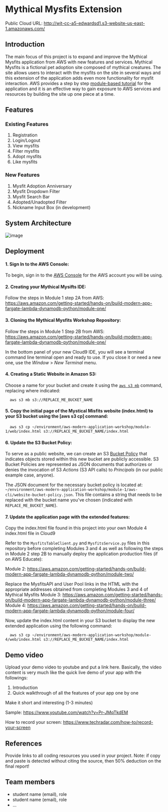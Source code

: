 # Mythical Mysfits Extension

Public Cloud URL: http://wit-cc-a5-edwardsd1.s3-website-us-east-1.amazonaws.com/

## Introduction

The main focus of this project is to expand and improve the Mythical Mysfits application from AWS with new features and services. Mythical Mysfits is a fictional pet adoption site composed of mythical creatures. The site allows users to interact with the mysfits on the site in several ways and this extension of the application adds even more functionality for mysfit interaction. AWS provides a step by step [module-based tutorial](https://aws.amazon.com/getting-started/hands-on/build-modern-app-fargate-lambda-dynamodb-python/) for the application and it is an effective way to gain exposure to AWS services and resources by building the site up one piece at a time.

## Features 
### Existing Features
1. Registration
2. Login/Logout
3. View mysfits 
4. Filter mysfits
5. Adopt mysfits
6. Like mysfits

### New Features
1. Mysfit Adoption Anniversary
2. Mysfit Dropdown Filter
3. Mysfit Search Bar
4. Adopted/Unadopted Filter
5. Nickname Input Box (in development)

## System Architecture
![image](https://user-images.githubusercontent.com/43997359/129091401-08dd10b0-e438-497e-b740-13d00a9914a7.png)

## Deployment
#### 1. Sign In to the AWS Console:

To begin, sign in to the [AWS Console](https://console.aws.amazon.com) for the AWS account you will be using.
  
#### 2. Creating your Mythical Mysifts IDE:

Follow the steps in Module 1 step 2A from AWS: https://aws.amazon.com/getting-started/hands-on/build-modern-app-fargate-lambda-dynamodb-python/module-one/

#### 3. Cloning the Mythical Mysfits Workshop Repository:

Follow the steps in Module 1 Step 2B from AWS: https://aws.amazon.com/getting-started/hands-on/build-modern-app-fargate-lambda-dynamodb-python/module-one/

In the bottom panel of your new Cloud9 IDE, you will see a terminal command line terminal open and ready to use. If you close it or need a new one, use the       *Window* > *New Terminal* menu.

#### 4. Creating a Static Website in Amazon S3:

Choose a name for your bucket and create it using the [```aws s3 mb```](https://docs.aws.amazon.com/cli/latest/reference/s3/mb.html) command, replacing where   indicated:

```
  aws s3 mb s3://REPLACE_ME_BUCKET_NAME
```
#### 5. Copy the initial page of the Mystical Misfits website (index.html) to your S3 bucket using the [aws s3 cp] command:

```
  aws s3 cp ~/environment/aws-modern-application-workshop/module-1/web/index.html s3://REPLACE_ME_BUCKET_NAME/index.html
```

#### 6. Update the S3 Bucket Policy:

To serve as a public website, we can create an S3 [Bucket Policy](https://docs.aws.amazon.com/AmazonS3/latest/dev/example-bucket-policies.html) that indicates  objects stored within this new bucket are publicly accessible. S3 Bucket Policies are represented as JSON documents that authorizes or denies the invocation of S3 *Actions* (S3 API calls) to *Principals* (in our public example case, anyone). 

The JSON document for the necessary bucket policy is located at: `~/environment/aws-modern-application-workshop/module-1/aws-cli/website-bucket-policy.json`.  This file contains a string that needs to be replaced with the bucket name you've chosen (indicated with `REPLACE_ME_BUCKET_NAME`).

#### 7. Update the application page with the extended features:

Copy the index.html file found in this project into your own Module 4 index.html file in Cloud9

Refer to the `MysfitsTableClient.py` and `MysfitsService.py` files in this repository before completing Modules 3 and 4 as well as following the steps in Module 2 step 2B to manually deploy the application production files (if on AWS Educate):

Module 2: https://aws.amazon.com/getting-started/hands-on/build-modern-app-fargate-lambda-dynamodb-python/module-two/

Replace the MysfitsAPI and User Pool links in the HTML with the appropriate addresses obtained from completing Modules 3 and 4 of Mythical Mysfits
Module 3: https://aws.amazon.com/getting-started/hands-on/build-modern-app-fargate-lambda-dynamodb-python/module-three/
Module 4: https://aws.amazon.com/getting-started/hands-on/build-modern-app-fargate-lambda-dynamodb-python/module-four/


Now, update the index.html content in your S3 bucket to display the new extended application using the following command:

```
  aws s3 cp ~/environment/aws-modern-application-workshop/module-4/web/index.html s3://REPLACE_ME_BUCKET_NAME/index.html
```

## Demo video

Upload your demo video to youtube and put a link here. Basically, the video content is very much like the quick live demo of your app with the followings:
1. Introduction
3. Quick walkthrough of all the features of your app one by one

Make it short and interesting (1-3 minutes)

Sample: https://www.youtube.com/watch?v=Pr-JMqTkdEM

How to record your screen: https://www.techradar.com/how-to/record-your-screen

## References

Provide links to all coding resources you used in your project. Note: if copy and paste is detected without citing the source, then 50% deduction on the final report!

## Team members

* student name (email), role
* student name (email), role
* ...

